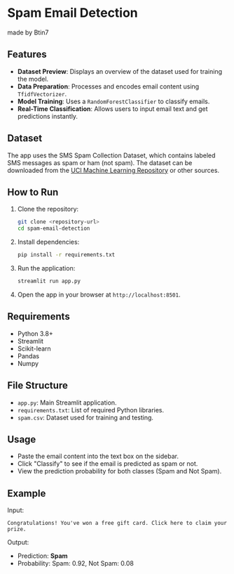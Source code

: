 # Spam Email Detection
made by Btin7

## Features
- **Dataset Preview**: Displays an overview of the dataset used for training the model.
- **Data Preparation**: Processes and encodes email content using `TfidfVectorizer`.
- **Model Training**: Uses a `RandomForestClassifier` to classify emails.
- **Real-Time Classification**: Allows users to input email text and get predictions instantly.

## Dataset
The app uses the SMS Spam Collection Dataset, which contains labeled SMS messages as spam or ham (not spam). The dataset can be downloaded from the [UCI Machine Learning Repository](https://archive.ics.uci.edu/ml/datasets/sms+spam+collection) or other sources.

## How to Run
1. Clone the repository:
   ```bash
   git clone <repository-url>
   cd spam-email-detection
   ```
2. Install dependencies:
   ```bash
   pip install -r requirements.txt
   ```
3. Run the application:
   ```bash
   streamlit run app.py
   ```
4. Open the app in your browser at `http://localhost:8501`.

## Requirements
- Python 3.8+
- Streamlit
- Scikit-learn
- Pandas
- Numpy

## File Structure
- `app.py`: Main Streamlit application.
- `requirements.txt`: List of required Python libraries.
- `spam.csv`: Dataset used for training and testing.

## Usage
- Paste the email content into the text box on the sidebar.
- Click "Classify" to see if the email is predicted as spam or not.
- View the prediction probability for both classes (Spam and Not Spam).

## Example
Input:
```
Congratulations! You've won a free gift card. Click here to claim your prize.
```
Output:
- Prediction: **Spam**
- Probability: Spam: 0.92, Not Spam: 0.08



